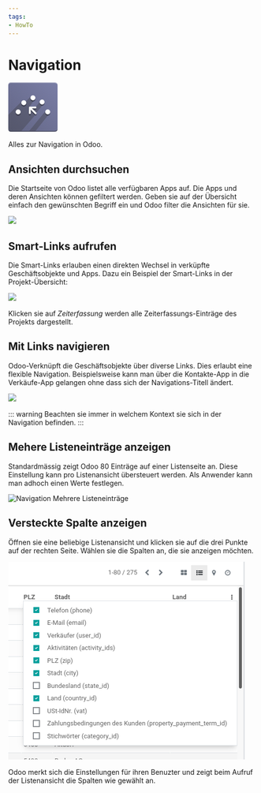 ```yaml
---
tags:
- HowTo
---
```

# Navigation
![icons_odoo_website_crm_score](assets/icons_odoo_website_crm_score.png)

Alles zur Navigation in Odoo.

## Ansichten durchsuchen

Die Startseite von Odoo listet alle verfügbaren Apps auf. Die Apps und deren Ansichten können gefiltert werden. Geben sie auf der Übersicht einfach den gewünschten Begriff ein und Odoo filter die Ansichten für sie.

![](assets/Navigation%20Suche.png)

## Smart-Links aufrufen

Die Smart-Links erlauben einen direkten Wechsel in verküpfte Geschäftsobjekte und Apps. Dazu ein Beispiel der Smart-Links in der Projekt-Übersicht:

![](assets/Navigation%20Smart-Links.png)

Klicken sie auf *Zeiterfassung* werden alle Zeiterfassungs-Einträge des Projekts dargestellt.

## Mit Links navigieren

Odoo-Verknüpft die Geschäftsobjekte über diverse Links. Dies erlaubt eine flexible Navigation. Beispielsweise kann man über die Kontakte-App in die Verkäufe-App gelangen ohne dass sich der Navigations-Titell ändert.

![](assets/Navigation%20Pfad.png)

::: warning
Beachten sie immer in welchem Kontext sie sich in der Navigation befinden.
:::

## Mehere Listeneinträge anzeigen

Standardmässig zeigt Odoo 80 Einträge auf einer Listenseite an. Diese Einstellung kann pro Listenansicht übersteuert werden. Als Anwender kann man adhoch einen Werte festlegen.

![Navigation Mehrere Listeneinträge](assets/Navigation%20Mehrere%20Listeneinträge.gif)

## Versteckte Spalte anzeigen

Öffnen sie eine beliebige Listenansicht und klicken sie auf die drei Punkte auf der rechten Seite. Wählen sie die Spalten an, die sie anzeigen möchten.

![](assets/Navigation%20Versteckte%20Spalten.png)

Odoo merkt sich die Einstellungen für ihren Benuzter und zeigt beim Aufruf der Listenansicht die Spalten wie gewählt an.